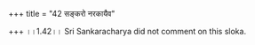 +++
title = "42 सङ्करो नरकायैव"

+++
।।1.42।। Sri Sankaracharya did not comment on this sloka.  
  

